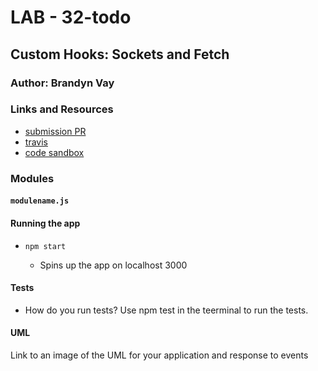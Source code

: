 # LAB - 32-todo

## Custom Hooks: Sockets and Fetch

### Author: Brandyn Vay

### Links and Resources

- [submission PR](https://github.com/brandyn-vay-401-advanced-javascript/lab-class-32)
- [travis](https://travis-ci.com/brandyn-vay-401-advanced-javascript/lab-class-32)
- [code sandbox](https://codesandbox.io/s/lab-class-32-6xr9h)

### Modules

#### `modulename.js`

#### Running the app

- `npm start`

  - Spins up the app on localhost 3000

#### Tests

- How do you run tests? Use npm test in the teerminal to run the tests.

#### UML

Link to an image of the UML for your application and response to events
